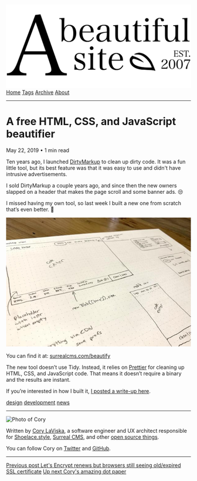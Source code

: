 <a href="../../index.html" class="header-link"><img src="../../images/logos/wordmark.svg" alt="A Beautiful Site" class="wordmark" /></a> <a href="../../index.html" class="nav-item">Home</a> <a href="../../tags/index.html" class="nav-item">Tags</a> <a href="../index.html" class="nav-item">Archive</a> <a href="../../about/index.html" class="nav-item">About</a>

------------------------------------------------------------------------

A free HTML, CSS, and JavaScript beautifier
===========================================

May 22, 2019 • 1 min read

Ten years ago, I launched [DirtyMarkup](https://dirtymarkup.com/) to clean up dirty code. It was a fun little tool, but its best feature was that it was easy to use and didn't have intrusive advertisements.

I sold DirtyMarkup a couple years ago, and since then the new owners slapped on a header that makes the page scroll and some banner ads. 😒

I missed having my own tool, so last week I built a new one from scratch that’s even better. 💪

![Picture of a hand-drawn wireframe of my new tool](../../images/beautifier-wireframe.jpg)

You can find it at: [surrealcms.com/beautify](https://www.surrealcms.com/beautify)

The new tool doesn’t use Tidy. Instead, it relies on [Prettier](https://prettier.io/) for cleaning up HTML, CSS, and JavaScript code. That means it doesn’t require a binary and the results are instant.

If you’re interested in how I built it, [I posted a write-up here](https://www.surrealcms.com/blog/creating-a-code-beautifier-in-two-days.html).

<a href="../../tags/design/index.html" class="post-tag">design</a> <a href="../../tags/development/index.html" class="post-tag">development</a> <a href="../../tags/news/index.html" class="post-tag">news</a>

------------------------------------------------------------------------

<img src="http://0.gravatar.com/avatar/bf1b3b95fd5b096a3592247c29667b33?s=512" alt="Photo of Cory" class="avatar avatar-small" />

Written by [Cory LaViska](../../index-4.html), a software engineer and UX architect responsible for [Shoelace.style](https://shoelace.style/), [Surreal CMS](https://www.surrealcms.com/), and other [open source things](https://github.com/claviska).

You can follow Cory on [Twitter](https://twitter.com/claviska) and [GitHub](https://github.com/claviska).

------------------------------------------------------------------------

<a href="../lets-encrypt-renews-but-browsers-still-seeing-oldexpired-ssl-certificate/index.html" class="post-nav-previous"><span class="small">Previous post</span> Let's Encrypt renews but browsers still seeing old/expired SSL certificate</a> <a href="../corys-amazing-dot-paper/index.html" class="post-nav-next"><span class="small">Up next</span> Cory's amazing dot paper</a>
